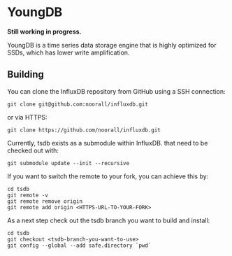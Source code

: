 # YoungDB

**Still working in progress.**

YoungDB is a time series data storage engine that is highly optimized for SSDs, which has lower write amplification.

## Building

You can clone the InfluxDB repository from GitHub using a SSH connection:

```shell
git clone git@github.com:noorall/influxdb.git
```

or via HTTPS:
```shell
git clone https://github.com/noorall/influxdb.git
```

Currently, tsdb exists as a submodule within InfluxDB. that need to be checked out with:

```shell
git submodule update --init --recursive
```

If you want to switch the remote to your fork, you can achieve this by:

```shell
cd tsdb
git remote -v
git remote remove origin
git remote add origin <HTTPS-URL-TO-YOUR-FORK>
```

As a next step check out the tsdb branch you want to build and install:

```shell
cd tsdb
git checkout <tsdb-branch-you-want-to-use>
git config --global --add safe.directory `pwd`
```

